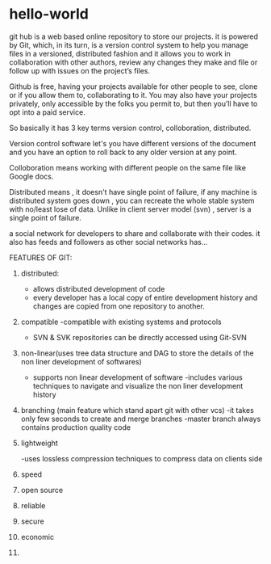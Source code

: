 # hello-world
 
git hub is a web based online repository to store our projects. it is powered by Git, which, in its turn, is a version control system to help you manage files in a versioned, distributed fashion and it  allows you to work in collaboration with other authors, review any changes they make and file or follow up with issues on the project’s files.

Github is free, having your projects available for other people to see, clone or if you allow them to, collaborating to it. You may also have your projects privately, only accessible by the folks you permit to, but then you’ll have to opt into a paid service.


So basically it has 3 key terms version control, colloboration, distributed.  

Version control software let's you have different versions of the document and you have an option to roll back to any older version at any point.

Colloboration means working with different people on the same file like Google docs.

Distributed means , it doesn't have single point of failure, if any machine is distributed system goes down , you can recreate the whole stable system with no/least lose of data. Unlike in client server model (svn) , server is a single point of failure. 


a social network for developers to share and collaborate with their codes. it also has feeds and followers as other social networks has...

FEATURES OF GIT:

1. distributed:
   - allows distributed development of code 
   - every developer has a local copy of entire development history and changes are copied from one repository to another. 
 
2. compatible 
    -compatible with existing systems and protocols
    - SVN & SVK repositories can be directly accessed using Git-SVN
3. non-linear(uses tree data structure and DAG to store the details of the non liner development of softwares)
    - supports non linear development of software
    -includes various techniques to navigate and visualize the non liner development history
4. branching (main feature which stand apart git with other vcs)
    -it takes only few seconds to create and merge branches
    -master branch always contains production quality code
    
5. lightweight

   -uses lossless compression techniques to compress data on clients side
6. speed


7. open source
8. reliable
9. secure
10. economic 
6. 
